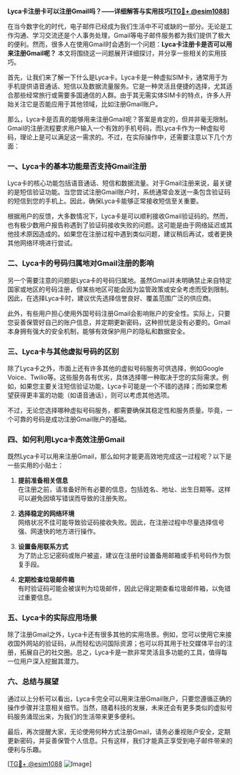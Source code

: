 **Lyca卡注册卡可以注册Gmail吗？——详细解答与实用技巧[[TG💪+ @esim1088](https://t.me/s/esim1088)]**

在当今数字化的时代，电子邮件已经成为我们生活中不可或缺的一部分。无论是工作沟通、学习交流还是个人事务处理，Gmail等电子邮件服务都为我们提供了极大的便利。然而，很多人在使用Gmail时会遇到一个问题：**Lyca卡注册卡是否可以用来注册Gmail呢？** 本文将围绕这一问题展开详细探讨，并分享一些相关的实用技巧。

首先，让我们来了解一下什么是Lyca卡。Lyca卡是一种虚拟SIM卡，通常用于为手机提供语音通话、短信以及数据流量服务。它是一种灵活且便捷的选择，尤其适合那些经常旅行或需要多国通信的人群。由于其无需实体SIM卡的特点，许多人开始关注它是否能应用于其他领域，比如注册Gmail账户。

那么，Lyca卡是否真的能够用来注册Gmail呢？答案是肯定的，但并非毫无限制。Gmail的注册流程要求用户输入一个有效的手机号码，而Lyca卡作为一种虚拟号码，理论上是可以满足这一需求的。不过，在实际操作中，还需要注意以下几个方面：

### **一、Lyca卡的基本功能是否支持Gmail注册**

Lyca卡的核心功能包括语音通话、短信和数据流量。对于Gmail注册来说，最关键的是短信验证功能。当您尝试注册Gmail账户时，系统通常会发送一条包含验证码的短信到您的手机上。因此，确保Lyca卡能够正常接收短信至关重要。

根据用户的反馈，大多数情况下，Lyca卡是可以顺利接收Gmail验证码的。然而，也有极少数用户报告称遇到了验证码接收失败的问题。这可能是由于网络延迟或其他技术原因造成的。如果您在注册过程中遇到类似问题，建议稍后再试，或者更换其他网络环境进行尝试。

### **二、Lyca卡的号码归属地对Gmail注册的影响**

另一个需要注意的问题是Lyca卡的号码归属地。虽然Gmail并未明确禁止来自特定国家或地区的号码注册，但某些地区可能会因为监管政策或安全考虑而受到限制。因此，在选择Lyca卡时，建议优先选择信誉良好、覆盖范围广泛的供应商。

此外，有些用户担心使用外国号码注册Gmail会影响账户的安全性。实际上，只要您妥善保管好自己的账户信息，并定期更新密码，这种担忧是没有必要的。Gmail本身拥有强大的安全机制，能够有效保护用户的隐私和数据安全。

### **三、Lyca卡与其他虚拟号码的区别**

除了Lyca卡之外，市面上还有许多其他的虚拟号码服务可供选择，例如Google Voice、Twilio等。这些服务各有优劣，具体选择哪一种取决于您的实际需求。例如，如果您主要关注短信验证功能，Lyca卡可能是一个不错的选择；而如果您希望获得更丰富的功能（如语音通话），则可以考虑其他选项。

不过，无论您选择哪种虚拟号码服务，都需要确保其稳定性和服务质量。毕竟，一个可靠的号码是成功注册Gmail账户的基础。

### **四、如何利用Lyca卡高效注册Gmail**

既然Lyca卡可以用来注册Gmail，那么如何才能更高效地完成这一过程呢？以下是一些实用的小贴士：

1. **提前准备相关信息**  
   在注册之前，请准备好所有必要的信息，包括姓名、地址、出生日期等。这样可以避免因填写错误而导致的注册失败。

2. **选择稳定的网络环境**  
   网络状况不佳可能导致验证码接收失败。因此，在注册过程中尽量选择信号强、网速快的地方进行操作。

3. **设置备用联系方式**  
   为了防止忘记密码或账户被盗，建议在注册时设置备用邮箱或手机号码作为恢复手段。

4. **定期检查垃圾邮件箱**  
   有时验证码可能会被误判为垃圾邮件，因此记得定期查看垃圾邮件箱，以免错过重要信息。

### **五、Lyca卡的实际应用场景**

除了注册Gmail之外，Lyca卡还有很多其他的实用场景。例如，您可以使用它来接收国外网站的验证码，从而轻松访问国际资源；也可以将其用于社交媒体平台的注册，拓展自己的社交圈。总之，Lyca卡是一款非常灵活且多功能的工具，值得每一位用户深入挖掘其潜力。

### **六、总结与展望**

通过以上分析可以看出，Lyca卡完全可以用来注册Gmail账户，只要您遵循正确的操作步骤并注意相关细节。当然，随着科技的发展，未来还会有更多类似的虚拟号码服务涌现出来，为我们的生活带来更多便利。

最后，再次提醒大家，无论使用何种方式注册Gmail，请务必重视账户安全，定期更新密码，并妥善保管个人信息。只有这样，我们才能真正享受到电子邮件带来的便利与乐趣。

[[TG💪+ @esim1088](https://t.me/s/esim1088) ![Image](https://i.postimg.cc/4NQfJmqS/Snipaste-2025-05-13-00-14-12.png)]